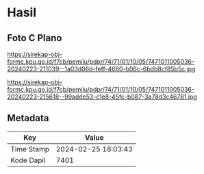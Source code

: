 # Hasil

## Foto C Plano

https://sirekap-obj-formc.kpu.go.id/f7cb/pemilu/pdpr/74/71/01/10/05/7471011005036-20240223-211039--1a03d06d-feff-4660-b06c-6bdb8cf85b5c.jpg

https://sirekap-obj-formc.kpu.go.id/f7cb/pemilu/pdpr/74/71/01/10/05/7471011005036-20240223-215618--99adde53-c1e8-45fc-b087-3a78d3c46781.jpg


## Metadata

| Key        | Value               |
| ---------- | ------------------- |
| Time Stamp | 2024-02-25 18:03:43 |
| Kode Dapil | 7401                |



